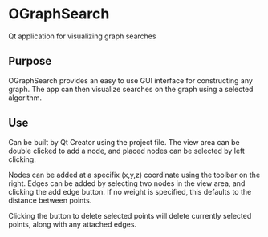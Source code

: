 # OGraphSearch
Qt application for visualizing graph searches

## Purpose
OGraphSearch provides an easy to use GUI interface for constructing any graph. The app can then visualize searches on the graph using a selected algorithm.

## Use
Can be built by Qt Creator using the project file. The view area can be double clicked to add a node, and placed nodes can be selected by left clicking.

Nodes can be added at a specifix (x,y,z) coordinate using the toolbar on the right. Edges can be added by selecting two nodes in the view area, and clicking the add edge button. If no weight is specified, this defaults to the distance between points.

Clicking the button to delete selected points will delete currently selected points, along with any attached edges.
